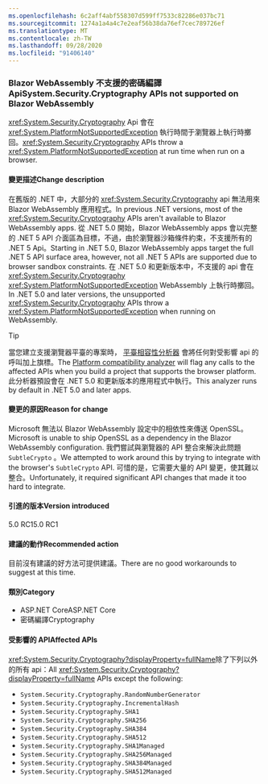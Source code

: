 ```yaml
---
ms.openlocfilehash: 6c2aff4abf558307d599ff7533c82286e037bc71
ms.sourcegitcommit: 1274a1a4a4c7e2eaf56b38da76ef7cec789726ef
ms.translationtype: MT
ms.contentlocale: zh-TW
ms.lasthandoff: 09/28/2020
ms.locfileid: "91406140"
---
```

### <a name="systemsecuritycryptography-apis-not-supported-on-blazor-webassembly"></a><span data-ttu-id="9c849-101">Blazor WebAssembly 不支援的密碼編譯 Api</span><span class="sxs-lookup"><span data-stu-id="9c849-101">System.Security.Cryptography APIs not supported on Blazor WebAssembly</span></span>

<span data-ttu-id="9c849-102"><xref:System.Security.Cryptography> Api 會在 <xref:System.PlatformNotSupportedException> 執行時間于瀏覽器上執行時擲回。</span><span class="sxs-lookup"><span data-stu-id="9c849-102"><xref:System.Security.Cryptography> APIs throw a <xref:System.PlatformNotSupportedException> at run time when run on a browser.</span></span>

#### <a name="change-description"></a><span data-ttu-id="9c849-103">變更描述</span><span class="sxs-lookup"><span data-stu-id="9c849-103">Change description</span></span>

<span data-ttu-id="9c849-104">在舊版的 .NET 中，大部分的 <xref:System.Security.Cryptography> api 無法用來 Blazor WebAssembly 應用程式。</span><span class="sxs-lookup"><span data-stu-id="9c849-104">In previous .NET versions, most of the <xref:System.Security.Cryptography> APIs aren't available to Blazor WebAssembly apps.</span></span> <span data-ttu-id="9c849-105">從 .NET 5.0 開始，Blazor WebAssembly apps 會以完整的 .NET 5 API 介面區為目標，不過，由於瀏覽器沙箱條件約束，不支援所有的 .NET 5 Api。</span><span class="sxs-lookup"><span data-stu-id="9c849-105">Starting in .NET 5.0, Blazor WebAssembly apps target the full .NET 5 API surface area, however, not all .NET 5 APIs are supported due to browser sandbox constraints.</span></span> <span data-ttu-id="9c849-106">在 .NET 5.0 和更新版本中，不支援的 api 會在 <xref:System.Security.Cryptography> <xref:System.PlatformNotSupportedException> WebAssembly 上執行時擲回。</span><span class="sxs-lookup"><span data-stu-id="9c849-106">In .NET 5.0 and later versions, the unsupported <xref:System.Security.Cryptography> APIs throw a <xref:System.PlatformNotSupportedException> when running on WebAssembly.</span></span>

> [!TIP]
> <span data-ttu-id="9c849-107">當您建立支援瀏覽器平臺的專案時， [平臺相容性分析器](../../../../docs/core/compatibility/code-analysis.md#ca1416-platform-compatibility) 會將任何對受影響 api 的呼叫加上旗標。</span><span class="sxs-lookup"><span data-stu-id="9c849-107">The [Platform compatibility analyzer](../../../../docs/core/compatibility/code-analysis.md#ca1416-platform-compatibility) will flag any calls to the affected APIs when you build a project that supports the browser platform.</span></span> <span data-ttu-id="9c849-108">此分析器預設會在 .NET 5.0 和更新版本的應用程式中執行。</span><span class="sxs-lookup"><span data-stu-id="9c849-108">This analyzer runs by default in .NET 5.0 and later apps.</span></span>

#### <a name="reason-for-change"></a><span data-ttu-id="9c849-109">變更的原因</span><span class="sxs-lookup"><span data-stu-id="9c849-109">Reason for change</span></span>

<span data-ttu-id="9c849-110">Microsoft 無法以 Blazor WebAssembly 設定中的相依性來傳送 OpenSSL。</span><span class="sxs-lookup"><span data-stu-id="9c849-110">Microsoft is unable to ship OpenSSL as a dependency in the Blazor WebAssembly configuration.</span></span> <span data-ttu-id="9c849-111">我們嘗試與瀏覽器的 API 整合來解決此問題 `SubtleCrypto` 。</span><span class="sxs-lookup"><span data-stu-id="9c849-111">We attempted to work around this by trying to integrate with the browser's `SubtleCrypto` API.</span></span> <span data-ttu-id="9c849-112">可惜的是，它需要大量的 API 變更，使其難以整合。</span><span class="sxs-lookup"><span data-stu-id="9c849-112">Unfortunately, it required significant API changes that made it too hard to integrate.</span></span>

#### <a name="version-introduced"></a><span data-ttu-id="9c849-113">引進的版本</span><span class="sxs-lookup"><span data-stu-id="9c849-113">Version introduced</span></span>

<span data-ttu-id="9c849-114">5.0 RC1</span><span class="sxs-lookup"><span data-stu-id="9c849-114">5.0 RC1</span></span>

#### <a name="recommended-action"></a><span data-ttu-id="9c849-115">建議的動作</span><span class="sxs-lookup"><span data-stu-id="9c849-115">Recommended action</span></span>

<span data-ttu-id="9c849-116">目前沒有建議的好方法可提供建議。</span><span class="sxs-lookup"><span data-stu-id="9c849-116">There are no good workarounds to suggest at this time.</span></span>

#### <a name="category"></a><span data-ttu-id="9c849-117">類別</span><span class="sxs-lookup"><span data-stu-id="9c849-117">Category</span></span>

- <span data-ttu-id="9c849-118">ASP.NET Core</span><span class="sxs-lookup"><span data-stu-id="9c849-118">ASP.NET Core</span></span>
- <span data-ttu-id="9c849-119">密碼編譯</span><span class="sxs-lookup"><span data-stu-id="9c849-119">Cryptography</span></span>

#### <a name="affected-apis"></a><span data-ttu-id="9c849-120">受影響的 API</span><span class="sxs-lookup"><span data-stu-id="9c849-120">Affected APIs</span></span>

<span data-ttu-id="9c849-121"><xref:System.Security.Cryptography?displayProperty=fullName>除了下列以外的所有 api：</span><span class="sxs-lookup"><span data-stu-id="9c849-121">All <xref:System.Security.Cryptography?displayProperty=fullName> APIs except the following:</span></span>

- `System.Security.Cryptography.RandomNumberGenerator`
- `System.Security.Cryptography.IncrementalHash`
- `System.Security.Cryptography.SHA1`
- `System.Security.Cryptography.SHA256`
- `System.Security.Cryptography.SHA384`
- `System.Security.Cryptography.SHA512`
- `System.Security.Cryptography.SHA1Managed`
- `System.Security.Cryptography.SHA256Managed`
- `System.Security.Cryptography.SHA384Managed`
- `System.Security.Cryptography.SHA512Managed`

<!--

#### Affected APIs

- `T:System.Security.Cryptography`

-->
